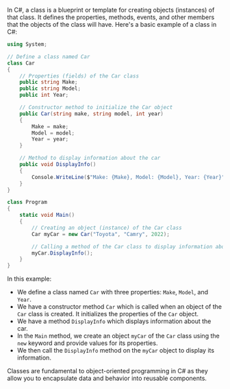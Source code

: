 In C#, a class is a blueprint or template for creating objects (instances) of that class. It defines the properties, methods, events, and other members that the objects of the class will have. Here's a basic example of a class in C#:

```csharp
using System;

// Define a class named Car
class Car
{
    // Properties (fields) of the Car class
    public string Make;
    public string Model;
    public int Year;

    // Constructor method to initialize the Car object
    public Car(string make, string model, int year)
    {
        Make = make;
        Model = model;
        Year = year;
    }

    // Method to display information about the car
    public void DisplayInfo()
    {
        Console.WriteLine($"Make: {Make}, Model: {Model}, Year: {Year}");
    }
}

class Program
{
    static void Main()
    {
        // Creating an object (instance) of the Car class
        Car myCar = new Car("Toyota", "Camry", 2022);

        // Calling a method of the Car class to display information about the car
        myCar.DisplayInfo();
    }
}
```

In this example:

- We define a class named `Car` with three properties: `Make`, `Model`, and `Year`.
- We have a constructor method `Car` which is called when an object of the `Car` class is created. It initializes the properties of the `Car` object.
- We have a method `DisplayInfo` which displays information about the car.
- In the `Main` method, we create an object `myCar` of the `Car` class using the `new` keyword and provide values for its properties.
- We then call the `DisplayInfo` method on the `myCar` object to display its information.

Classes are fundamental to object-oriented programming in C# as they allow you to encapsulate data and behavior into reusable components.

